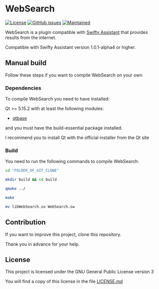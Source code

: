 # WebSearch

[![License](https://img.shields.io/badge/license-GPLv3.0-blue.svg)](https://www.gnu.org/licenses/gpl-3.0.html) [![GitHub issues](https://img.shields.io/github/issues/Swiftapp-hub/WebSearch-Plugin-Swifty-Assistant.svg)](https://github.com/Swiftapp-hub/WebSearch-Plugin-Swifty-Assistant/issues) [![Maintained](https://img.shields.io/maintenance/yes/2021.svg)](https://github.com/Swiftapp-hub/WebSearch-Plugin-Swifty-Assistant/commits/master)

WebSearch is a plugin compatible with [Swifty Assistant](https://github.com/Swiftapp-hub/Swifty-Assistant) that provides results from the internet.

Compatible with Swifty Assistant version 1.0.1-alpha4 or higher.

## Manual build

Follow these steps if you want to compile WebSearch on your own

### Dependencies

To compile WebSearch you need to have installed:

Qt >= 5.15.2 with at least the following modules:

* [qtbase](http://code.qt.io/cgit/qt/qtbase.git)

and you must have the build-essential package installed.

I recommend you to install Qt with the official installer from the Qt site

### Build

You need to run the following commands to compile WebSearch:

```bash
cd "FOLDER_OF_GIT_CLONE"
```

```bash
mkdir build && cd build
```

```bash
qmake ../
```

```bash
make
```

```bash
mv libWebSearch.so WebSearch.sw
```

## Contribution

If you want to improve this project, clone this repository.

Thank you in advance for your help.

## License

This project is licensed under the GNU General Public License version 3

You will find a copy of this license in the file [LICENSE.md](https://github.com/Swiftapp-hub/WebSearch-Plugin-Swifty-Assistant/blob/master/LICENSE.md)
